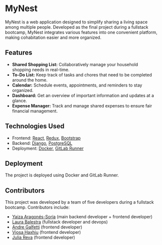 # MyNest

MyNest is a web application designed to simplify sharing a living space among multiple people. Developed as the final project during a fullstack bootcamp, MyNest integrates various features into one convenient platform, making cohabitation easier and more organized.

## Features

- **Shared Shopping List:** Collaboratively manage your household shopping needs in real-time.
- **To-Do List:** Keep track of tasks and chores that need to be completed around the home.
- **Calendar:** Schedule events, appointments, and reminders to stay organized.
- **Dashboard:** Get an overview of important information and updates at a glance.
- **Expense Manager:** Track and manage shared expenses to ensure fair financial management.

## Technologies Used

- Frontend: [React](https://reactjs.org/), [Redux](https://redux.js.org/), [Bootstrap](https://getbootstrap.com/)
- Backend: [Django](https://www.djangoproject.com/), [PostgreSQL](https://www.postgresql.org/)
- Deployment: [Docker](https://www.docker.com/), [GitLab Runner](https://docs.gitlab.com/runner/)

## Deployment

The project is deployed using Docker and GitLab Runner.

## Contributors

This project was developed by a team of five developers during a fullstack bootcamp. Contributors include:
- [Yaiza Aragonés-Soria](https://www.linkedin.com/in/yaiza-aragonessoria/) (main backend developer + frontend developer)
- [Laura Balestra](https://www.linkedin.com/in/laura-balestra/) (fullstack developer and devops)
- [Andre Galfetti](https://www.linkedin.com/in/andre-galfetti-96473b266/) (frontend developer)
- [Vjosa Haxhiu](https://www.linkedin.com/in/vjosa-haxhiu-278a7696/) (frontend developer)
- [Julia Reva](https://www.linkedin.com/in/juliareva/) (frontend developer)